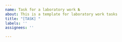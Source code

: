 ```yaml
---
name: Task for a laboratory work №
about: This is a template for laboratory work tasks
title: "[TASK] "
labels: ''
assignees: ''

---
```



